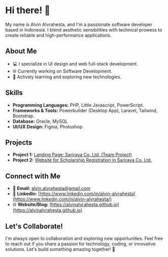 # Hi there! 👋

My name is Alvin Alvrahesta, and I'm a passionate software developer based in Indonesia.
I blend aesthetic sensibilities with technical prowess to create reliable and high-performance applications.

## About Me

- 💻 I specialize in UI design and web full-stack development.
- 🌐 Currently working on Software Development.
- 🚀 Actively learning and exploring new technologies.

## Skills

- **Programming Languages:** PHP, Little Javascript, PowerScript.
- **Frameworks & Tools:** Powerbuilder (Desktop App), Laravel, Tailwind, Bootstrap.
- **Database:** Oracle, MySQL
- **UI/UX Design:** Figma, Photoshop

## Projects

- **Project 1:** [Landing Page: Sariraya Co. Ltd. (Team Project)](https://sariraya.com)
- **Project 2:** [Website for Scholarship Registration in Sariraya Co. Ltd.](https://beasiswa.sariraya.com)

## Connect with Me

- 📧 **Email:** alvin.alvrahesta@gmail.com
- 💼 **LinkedIn:** [https://www.linkedin.com/in/alvin-alvrahesta](https://www.linkedin.com/in/alvin-alvrahesta/)
- 🌐 **Website/Blog:** [https://alvinalvrahesta.github.io](https://alvinalvrahesta.github.io)

## Let's Collaborate!

I'm always open to collaboration and exploring new opportunities. Feel free to reach out if you share a passion for technology, coding, or innovative solutions. Let's build something amazing together! 🚀

